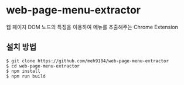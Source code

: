 # web-page-menu-extractor
웹 페이지 DOM 노드의 특징을 이용하여 메뉴를 추출해주는 Chrome Extension

## 설치 방법

```
$ git clone https://github.com/meh9184/web-page-menu-extractor
$ cd web-page-menu-extractor
$ npm install
$ npm run build
```
